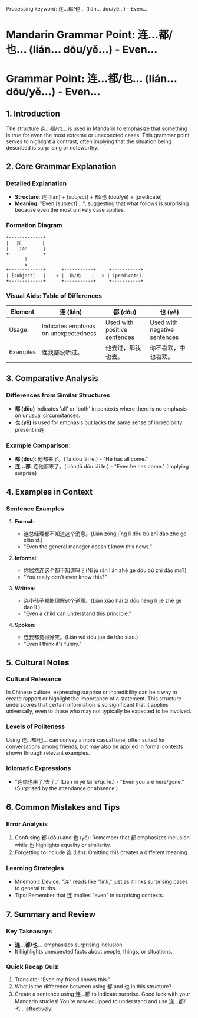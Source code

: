 Processing keyword: 连...都/也... (lián... dōu/yě...) - Even...
# Mandarin Grammar Point: 连...都/也... (lián... dōu/yě...) - Even...
# Grammar Point: 连...都/也... (lián... dōu/yě...) - Even...
## 1. Introduction
The structure 连...都/也... is used in Mandarin to emphasize that something is true for even the most extreme or unexpected cases. This grammar point serves to highlight a contrast, often implying that the situation being described is surprising or noteworthy.
## 2. Core Grammar Explanation
### Detailed Explanation
- **Structure**: 连 (lián) + [subject] + 都/也 (dōu/yě) + [predicate]
- **Meaning**: "Even [subject] ...", suggesting that what follows is surprising because even the most unlikely case applies.
### Formation Diagram
```plaintext
+-------------+
|   连        |
|   lián      |
+-------------+
       |
       v
+-------------+      +-----------+     +-----------+
| [subject]   | ---> |  都/也    | --> | [predicate]|
+-------------+      +-----------+     +-----------+
```
### Visual Aids: Table of Differences
|  Element  | 连 (lián)     | 都 (dōu)    | 也 (yě)    |
|-----------|----------------|-------------|-------------|
| Usage     | Indicates emphasis on unexpectedness | Used with positive sentences | Used with negative sentences |
| Examples  | 连我都没听过。| 他去过，那我也去。| 你不喜欢，中也喜欢。|
## 3. Comparative Analysis
### Differences from Similar Structures
- **都 (dōu)** indicates 'all' or 'both' in contexts where there is no emphasis on unusual circumstances.
- **也 (yě)** is used for emphasis but lacks the same sense of incredibility present in连.
### Example Comparison:
- **都 (dōu)**: 他都来了。(Tā dōu lái le.) - "He has all come."
- **连...都**: 连他都来了。(Lián tā dōu lái le.) - "Even he has come." (Implying surprise)
## 4. Examples in Context
### Sentence Examples
1. **Formal**:
   - 连总经理都不知道这个消息。(Lián zǒng jīng lǐ dōu bù zhī dào zhè ge xiāo xī.)
   - "Even the general manager doesn't know this news."
   
2. **Informal**:
   - 你居然连这个都不知道吗？(Nǐ jū rán lián zhè ge dōu bù zhī dào ma?)
   - "You really don't even know this?"
   
3. **Written**:
   - 连小孩子都能理解这个道理。(Lián xiǎo hái zi dōu néng lǐ jiě zhè ge dào lǐ.)
   - "Even a child can understand this principle."
4. **Spoken**:
   - 连我都觉得好笑。(Lián wǒ dōu jué de hǎo xiào.)
   - "Even I think it's funny."
## 5. Cultural Notes
### Cultural Relevance
In Chinese culture, expressing surprise or incredibility can be a way to create rapport or highlight the importance of a statement. This structure underscores that certain information is so significant that it applies universally, even to those who may not typically be expected to be involved.
### Levels of Politeness
Using 连...都/也... can convey a more casual tone, often suited for conversations among friends, but may also be applied in formal contexts shown through relevant examples.
### Idiomatic Expressions
- "连你也来了/去了." (Lián nǐ yě lái le/qù le.) - "Even you are here/gone." (Surprised by the attendance or absence.)
## 6. Common Mistakes and Tips
### Error Analysis
1. Confusing 都 (dōu) and 也 (yě): Remember that 都 emphasizes inclusion while 也 highlights equality or similarity.
2. Forgetting to include 连 (lián): Omitting this creates a different meaning.
### Learning Strategies
- Mnemonic Device: "连" reads like "link," just as it links surprising cases to general truths.
- Tips: Remember that 连 implies "even" in surprising contexts.
## 7. Summary and Review
### Key Takeaways
- **连...都/也...** emphasizes surprising inclusion.
- It highlights unexpected facts about people, things, or situations.
### Quick Recap Quiz
1. Translate: "Even my friend knows this."
2. What is the difference between using 都 and 也 in this structure?
3. Create a sentence using 连...都 to indicate surprise.
Good luck with your Mandarin studies! You’re now equipped to understand and use 连...都/也... effectively!

